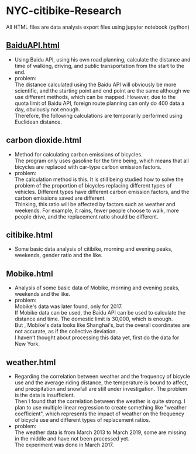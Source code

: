 # NYC-citibike-Research
All HTML files are data analysis export files using jupyter notebook (python)
## [BaiduAPI.html](https://inn905.github.io/NYC-citibike-Research/HTML/BaiduAPI.html)
* Using Baidu API, using his own road planning, calculate the distance and time of walking, driving, and public transportation from the start to the end.  
* problem:  
The distance calculated using the Baidu API will obviously be more scientific, and the starting point and end point are the same although we use different methods, which can be mapped.
However, due to the quota limit of Baidu API, foreign route planning can only do 400 data a day, obviously not enough.  
Therefore, the following calculations are temporarily performed using Euclidean distance.  

## carbon dioxide.html
* Method for calculating carbon emissions of bicycles.  
The program only uses gasoline for the time being, which means that all bicycles are replaced with car-type carbon emission factors.  
* problem:  
The calculation method is this. It is still being studied how to solve the problem of the proportion of bicycles replacing different types of vehicles. Different types have different carbon emission factors, and the carbon emissions saved are different.  
Thinking, this ratio will be affected by factors such as weather and weekends. For example, it rains, fewer people choose to walk, more people drive, and the replacement ratio should be different.  

## citibike.html
* Some basic data analysis of citibike, morning and evening peaks, weekends, gender ratio and the like.  

## Mobike.html
* Analysis of some basic data of Mobike, morning and evening peaks, weekends and the like.  
* problem:  
Mobike's data was later found, only for 2017.  
If Mobike data can be used, the Baidu API can be used to calculate the distance and time. The domestic limit is 30,000, which is enough.  
But , Mobike's data looks like Shanghai's, but the overall coordinates are not accurate, as if the collective deviation.  
I haven’t thought about processing this data yet, first do the data for New York.  

## weather.html
* Regarding the correlation between weather and the frequency of bicycle use and the average riding distance, the temperature is bound to affect, and precipitation and snowfall are still under investigation. The problem is the data is insufficient.  
Then I found that the correlation between the weather is quite strong. I plan to use multiple linear regression to create something like "weather coefficient", which represents the impact of weather on the frequency of bicycle use and different types of replacement ratios.  
* problem:  
The weather data is from March 2013 to March 2019, some are missing in the middle and have not been processed yet.  
The experiment was done in March 2017.  
